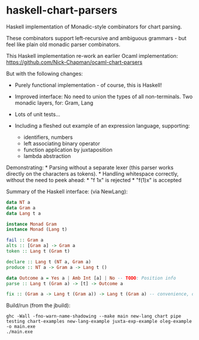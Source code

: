 # haskell-chart-parsers

Haskell implementation of Monadic-style combinators for chart parsing.

These combinators support left-recursive and ambiguous grammars - but feel like plain old monadic parser combinators.

This Haskell implementation re-work an earlier Ocaml implementation:
https://github.com/Nick-Chapman/ocaml-chart-parsers

But with the following changes:

* Purely functional implementation - of course, this is Haskell!

* Improved interface: No need to union the types of all non-terminals. Two monadic layers, for: Gram, Lang

* Lots of unit tests...

* Including a fleshed out example of an expression language, supporting:
    * identifiers, numbers
    * left associating binary operator
    * function application by juxtaposition
    * lambda abstraction

Demonstrating:
    * Parsing without a separate lexer (this parser works directly on the characters as tokens).
    * Handling whitespace correctly, without the need to peek ahead:
        * "f 1x"  is rejected
        * "f(1)x" is accepted

Summary of the Haskell interface: (via NewLang):

```haskell
data NT a
data Gram a
data Lang t a

instance Monad Gram
instance Monad (Lang t)

fail :: Gram a
alts :: [Gram a] -> Gram a
token :: Lang t (Gram t)

declare :: Lang t (NT a, Gram a)
produce :: NT a -> Gram a -> Lang t ()

data Outcome a = Yes a | Amb Int [a] | No -- TODO: Position info
parse :: Lang t (Gram a) -> [t] -> Outcome a

fix :: (Gram a -> Lang t (Gram a)) -> Lang t (Gram a) -- convenience, defined using declare/produce
```

Build/run (from the jbuild):
```
ghc -Wall -fno-warn-name-shadowing --make main new-lang chart pipe testing chart-examples new-lang-example juxta-exp-example oleg-example -o main.exe
./main.exe 
```
